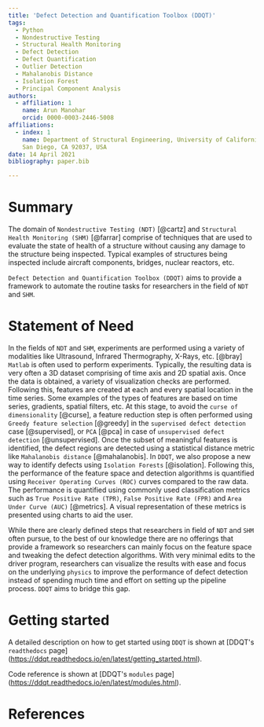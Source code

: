 ```yaml
---
title: 'Defect Detection and Quantification Toolbox (DDQT)'
tags:
  - Python
  - Nondestructive Testing
  - Structural Health Monitoring
  - Defect Detection
  - Defect Quantification
  - Outlier Detection
  - Mahalanobis Distance
  - Isolation Forest
  - Principal Component Analysis
authors:
  - affiliation: 1
    name: Arun Manohar
    orcid: 0000-0003-2446-5008
affiliations:
  - index: 1
    name: Department of Structural Engineering, University of California,
    San Diego, CA 92037, USA
date: 14 April 2021
bibliography: paper.bib

---
```


# Summary

The domain of `Nondestructive Testing (NDT)` [@cartz] and `Structural Health
Monitoring (SHM)` [@farrar] comprise of techniques that are used to evaluate
the state of health of a structure without causing any damage to the
structure being inspected. Typical examples of structures being inspected
include aircraft components, bridges, nuclear reactors, etc. 

`Defect Detection and Quantification Toolbox (DDQT)` aims to provide a
framework to automate the routine tasks for researchers in the field of `NDT`
and `SHM`.


# Statement of Need

In the fields of `NDT` and `SHM`, experiments are performed using a variety of
modalities like Ultrasound, Infrared Thermography, X-Rays, etc. [@bray]
`Matlab` is often used to perform experiments. Typically, the resulting data
is very often a 3D dataset comprising of time axis and 2D spatial axis. Once
the data is obtained, a variety of visualization checks are performed.
Following this, features are created at each and every spatial location in
the time series. Some examples of the types of features are based on time
series, gradients, spatial filters, etc. At this stage, to avoid the `curse of
dimensionality` [@curse], a feature reduction step is often performed using
`Greedy feature selection` [@greedy] in the `supervised defect detection`
case [@supervised], or `PCA` [@pca] in case of `unsupervised defect
detection` [@unsupervised]. Once the subset of meaningful features is
identified, the defect regions are detected using a statistical distance
metric like `Mahalanobis distance` [@mahalanobis]. In `DDQT`, we also propose
a new way to identify defects using `Isolation Forests` [@isolation].
Following this, the performance of the feature space and detection algorithms
is quantified using `Receiver Operating Curves (ROC)` curves compared to the
raw data. The performance is quantified using commonly used classification
metrics such as `True Positive Rate (TPR)`, `False Positive Rate (FPR)` and
`Area Under Curve (AUC)` [@metrics]. A visual representation of these metrics
is presented using charts to aid the user.

While there are clearly defined steps that researchers in field of `NDT` and
`SHM` often pursue, to the best of our knowledge there are no offerings that
provide a framework so researchers can mainly focus on the feature space and
tweaking the defect detection algorithms. With very minimal edits to the
driver program, researchers can visualize the results with ease and focus on
the underlying `physics` to improve the performance of defect detection
instead of spending much time and effort on setting up the pipeline process.
`DDQT` aims to bridge this gap. 


# Getting started

A detailed description on how to get started using `DDQT` is shown at [DDQT's
`readthedocs` page]
(https://ddqt.readthedocs.io/en/latest/getting_started.html).

Code reference is shown at [DDQT's `modules` page]
(https://ddqt.readthedocs.io/en/latest/modules.html).


# References
